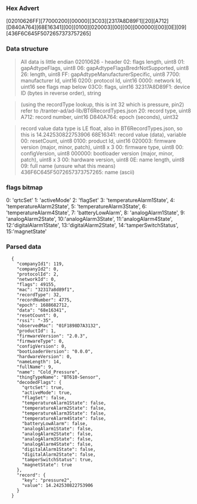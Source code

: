 ### Hex Advert
[02010626FF][77000200][00000][3C03][2317A8D89F1][20][A712][D840A764][68E16341][00][0100][020003][00][00][000000][00][0E][09][436F6C645F5072657373757265]

### Data structure
> All data is little endian
02010626 - header
02: flags length, uint8
01: gapAdtypeFlags, uint8
06: gapAdtypeFlagsBredrNotSupported, uint8
26: length, uint8
FF: gapAdtypeManufacturerSpecific, uint8
7700: manufacturer Id, uint16
0200: protocol Id, uint16
0000: network Id, uint16
> see flags map below
03C0: flags, uint16
32317A8D89F1: device ID (bytes in reverse order), string

> (using the recordType lookup, this is int 32 which is pressure, pin2) refer to /tranter-ad/ad-lib/BT6RecordTypes.json
20: record type, uint8
A712: record number, uint16
D840A764: epoch (seconds), uint32

> record value data type is LE float, also in BT6RecordTypes.json, so this is 14.242530822753906
68E16341: record value (data), variable
00: resetCount, uint8
0100: product Id, uint16
020003: firmware version (major, minor, patch), uint8 x 3
00: firmware type, uint8
00: configVersion, uint8
000000: bootloader version (major, minor, patch), uint8 x 3
00: hardware version, uint8
0E: name length, uint8
09: full name (unsure what this means)
436F6C645F5072657373757265: name (ascii)

### flags bitmap
0: 'qrtcSet'
1: 'activeMode'
2: 'flagSet'
3: 'temperatureAlarm1State',
4: 'temperatureAlarm2State',
5: 'temperatureAlarm3State',
6: 'temperatureAlarm4State',
7: 'batteryLowAlarm',
8: 'analogAlarm1State',
9: 'analogAlarm2State',
10:'analogAlarm3State',
11:'analogAlarm4State',
12:'digitalAlarm1State',
13:'digitalAlarm2State',
14:'tamperSwitchStatus',
15:'magnetState'


### Parsed data
```
  {
    "companyId1": 119,
    "companyId2": 0,
    "protocolId": 2,
    "networkId": 0,
    "flags": 49155,
    "mac": "32317a8d89f1",
    "recordType": 32,
    "recordNumber": 4775,
    "epoch": 1688682712,
    "data": "68e16341",
    "resetCount": 0,
    "rssi": "-35",
    "observedMac": "01F1898D7A3132",
    "productId": 1,
    "firmwareVersion": "2.0.3",
    "firmwareType": 0,
    "configVersion": 0,
    "bootLoaderVersion": "0.0.0",
    "hardwareVersion": 0,
    "nameLength": 14,
    "fullName": 9,
    "name": "Cold_Pressure",
    "thingTypeName": "BT610-Sensor",
    "decodedFlags": {
      "qrtcSet": true,
      "activeMode": true,
      "flagSet": false,
      "temperatureAlarm1State": false,
      "temperatureAlarm2State": false,
      "temperatureAlarm3State": false,
      "temperatureAlarm4State": false,
      "batteryLowAlarm": false,
      "analogAlarm1State": false,
      "analogAlarm2State": false,
      "analogAlarm3State": false,
      "analogAlarm4State": false,
      "digitalAlarm1State": false,
      "digitalAlarm2State": false,
      "tamperSwitchStatus": true,
      "magnetState": true
    },
    "record": {
      "key": "pressure2",
      "value": 14.242530822753906
    }
  }
```
